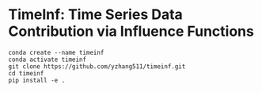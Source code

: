 # TimeInf: Time Series Data Contribution via Influence Functions

```
conda create --name timeinf
conda activate timeinf
git clone https://github.com/yzhang511/timeinf.git
cd timeinf
pip install -e .
```
